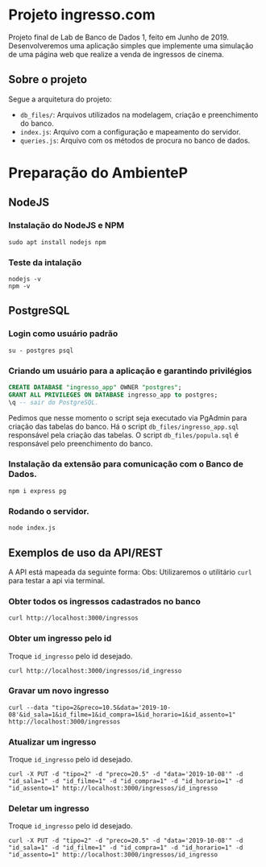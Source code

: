 # Projeto ingresso.com
Projeto final de Lab de Banco de Dados 1, feito em Junho de 2019. Desenvolveremos uma aplicação simples que implemente uma simulação de uma página web que realize a venda de ingressos de cinema.

## Sobre o projeto
Segue a arquitetura do projeto:
- <code>db_files/</code>: Arquivos utilizados na modelagem, criação e preenchimento do banco.
- <code>index.js</code>: Arquivo com a configuração e mapeamento do servidor.
- <code>queries.js</code>: Arquivo com os métodos de procura no banco de dados.

# Preparação do AmbienteP

## NodeJS

### Instalação do NodeJS e NPM
``` shell
sudo apt install nodejs npm   
```

### Teste da intalação
``` shell
nodejs -v
npm -v
```

## PostgreSQL

### Login como usuário padrão
``` shell
su - postgres psql
```

### Criando um usuário para a aplicação e garantindo privilégios
``` sql
CREATE DATABASE "ingresso_app" OWNER "postgres";
GRANT ALL PRIVILEGES ON DATABASE ingresso_app to postgres;
\q -- sair do PostgreSQL.
```

Pedimos que nesse momento o script seja executado via PgAdmin para criação das tabelas do banco. Há o script <code>db_files/ingresso_app.sql</code> responsável pela criação das tabelas. O script <code>db_files/popula.sql</code> é responsável pelo preenchimento do banco.

### Instalação da extensão para comunicação com o Banco de Dados.
``` shell
npm i express pg
```

### Rodando o servidor.
``` shell
node index.js
```

## Exemplos de uso da API/REST
A API está mapeada da seguinte forma:
Obs: Utilizaremos o utilitário <code>curl</code> para testar a api via terminal.

### Obter todos os ingressos cadastrados no banco
``` shell
curl http://localhost:3000/ingressos
```

### Obter um ingresso pelo id
Troque <code>id_ingresso</code> pelo id desejado.
``` shell
curl http://localhost:3000/ingressos/id_ingresso
```

### Gravar um novo ingresso
``` shell
curl --data "tipo=2&preco=10.5&data='2019-10-08'&id_sala=1&id_filme=1&id_compra=1&id_horario=1&id_assento=1" http://localhost:3000/ingressos
```

### Atualizar um ingresso
Troque <code>id_ingresso</code> pelo id desejado.
``` shell
curl -X PUT -d "tipo=2" -d "preco=20.5" -d "data='2019-10-08'" -d "id_sala=1" -d "id_filme=1" -d "id_compra=1" -d "id_horario=1" -d "id_assento=1" http://localhost:3000/ingressos/id_ingresso
```

### Deletar um ingresso
Troque <code>id_ingresso</code> pelo id desejado.
``` shell
curl -X PUT -d "tipo=2" -d "preco=20.5" -d "data='2019-10-08'" -d "id_sala=1" -d "id_filme=1" -d "id_compra=1" -d "id_horario=1" -d "id_assento=1" http://localhost:3000/ingressos/id_ingresso
```


